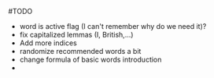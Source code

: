 #TODO

 - word is active flag (I can't remember why do we need it)?
 - fix capitalized lemmas (I, British,...)
 - Add more indices
 - randomize recommended words a bit
 - change formula of basic words introduction
 - 